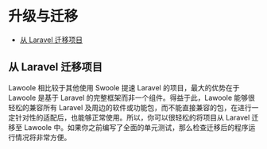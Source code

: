 # 升级与迁移

- [从 Laravel 迁移项目](#migrate-from-laravel)

<a name="migrate-from-laravel"></a>
## 从 Laravel 迁移项目

Lawoole 相比较于其他使用 Swoole 提速 Laravel 的项目，最大的优势在于 Lawoole 是基于 Laravel 的完整框架而非一个组件。得益于此，Lawoole 能够很轻松的兼容所有 Laravel 及周边的软件或功能包，而不能直接兼容的包，在进行一定针对性的适配后，也能够正常使用。所以，你可以很轻松的将项目从 Laravel 迁移至 Lawoole 中。如果你之前编写了全面的单元测试，那么检查迁移后的程序运行情况将非常方便。